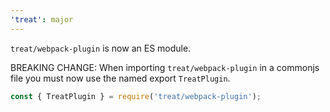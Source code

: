 ```yaml
---
'treat': major
---
```


`treat/webpack-plugin` is now an ES module.

BREAKING CHANGE: 
When importing `treat/webpack-plugin` in a commonjs file you must now use the named export `TreatPlugin`.

```js
const { TreatPlugin } = require('treat/webpack-plugin');
```